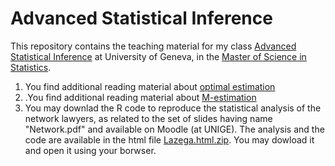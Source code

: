 # Advanced Statistical Inference

This repository contains the teaching material for my class [Advanced Statistical Inference](https://wwwi.unige.ch/cursus/programme-des-cours/web/teachings/details/2020-S403109?year=2020) at University of Geneva, in the [Master of Science in Statistics](https://www.unige.ch/gsem/en/programs/masters/statistics/). 



1. You find additional reading material about [optimal estimation](https://github.com/dvdlvc/Advanced-Statistical-Inference/blob/main/OptimalEstim_Additional_Material.zip) 
2. .You find additional reading material about [M-estimation](https://github.com/dvdlvc/Advanced-Statistical-Inference/blob/main/M_estim_AdditionalExample.zip)  
3. You may downlad the R code to reproduce the statistical analysis of the network lawyers, as related to the set of slides having name "Network.pdf" and available on Moodle (at UNIGE). The analysis and the code are available in the html file [Lazega.html.zip](https://github.com/dvdlvc/Advanced-Statistical-Inference/blob/main/Lazega.html.zip). You may dowload it and open it using your borwser. 
